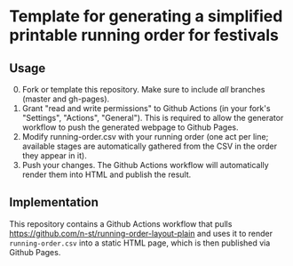 # Template for generating a simplified printable running order for festivals

## Usage
0. Fork or template this repository. Make sure to include _all_ branches (master and gh-pages).
0. Grant "read and write permissions" to Github Actions (in your fork's "Settings", "Actions", "General").
   This is required to allow the generator workflow to push the generated webpage to Github Pages.
0. Modify running-order.csv with your running order (one act per line; available stages are automatically gathered from the CSV in the order they appear in it).
0. Push your changes. The Github Actions workflow will automatically render them into HTML and publish the result.

## Implementation
This repository contains a Github Actions workflow that pulls https://github.com/n-st/running-order-layout-plain and uses it to render `running-order.csv` into a static HTML page, which is then published via Github Pages.
